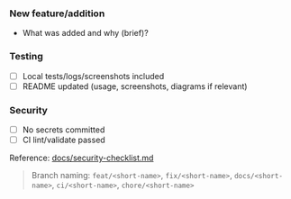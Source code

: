 ### New feature/addition
- What was added and why (brief)?

### Testing
- [ ] Local tests/logs/screenshots included
- [ ] README updated (usage, screenshots, diagrams if relevant)

### Security
- [ ] No secrets committed
- [ ] CI lint/validate passed

Reference: [docs/security-checklist.md](docs/security-checklist.md)


> Branch naming: `feat/<short-name>`, `fix/<short-name>`, `docs/<short-name>`, `ci/<short-name>`, `chore/<short-name>`
